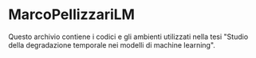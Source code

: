 # MarcoPellizzariLM
Questo archivio contiene i codici e gli ambienti utilizzati nella tesi "Studio della degradazione temporale nei modelli di machine learning".
